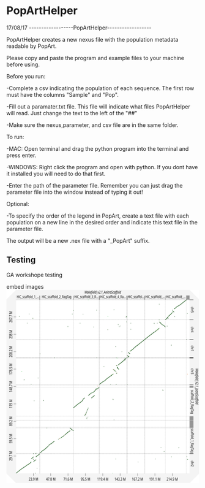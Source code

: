 # PopArtHelper
17/08/17
------------------PopArtHelper------------------

PopArtHelper creates a new nexus file with the population metadata readable by PopArt.

Please copy and paste the program and example files to your machine before using.

Before you run:

-Complete a csv indicating the population of each sequence. The first row must have the columns "Sample" and "Pop". 

-Fill out a paramater.txt file. This file will indicate what files PopArtHelper will read. Just change the text to the left of the "##"

-Make sure the nexus,parameter, and csv file are in the same folder.

To run:

-MAC: Open terminal and drag the python program into the terminal and press enter.

-WINDOWS: Right click the program and open with python. If you dont have it installed you will need to do that first. 

-Enter the path of the parameter file. Remember you can just drag the parameter file into the window instead of typing it out!

Optional:

-To specify the order of the legend in PopArt, create a text file with each population on a new line in the desired order
and indicate this text file in the parameter file.

The output will be a new .nex file with a "_PopArt" suffix.


## Testing
GA workshope testing


embed images
![](images/map_Wakefield_V2.1_JoanJScaffold_to_Wakefield_v2.1_AnitraScaffold.svg)